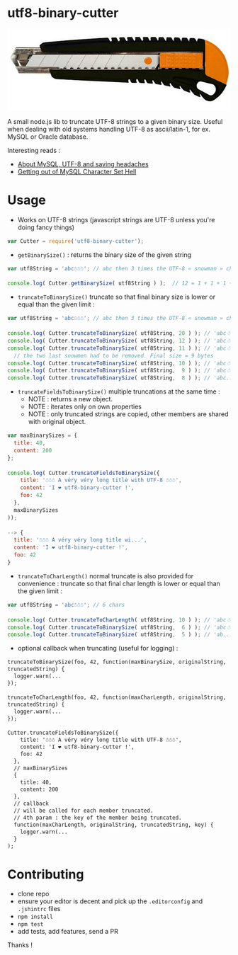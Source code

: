 utf8-binary-cutter
==================

[![a cutter](https://raw.githubusercontent.com/lemonde/utf8-binary-cutter/master/doc/1390-Straight-cutter-18mm.jpg)](https://github.com/lemonde/utf8-binary-cutter)

A small node.js lib to truncate UTF-8 strings to a given binary size. Useful when dealing with old systems handling UTF-8 as ascii/latin-1, for ex. MySQL or Oracle database.

Interesting reads :
* [About MySQL, UTF-8 and saving headaches](http://melp.nl/2011/01/about-mysql-utf-8-and-saving-headaches/)
* [Getting out of MySQL Character Set Hell](https://www.bluebox.net/insight/blog-article/getting-out-of-mysql-character-set-hell)

Usage
=====
* Works on UTF-8 strings (javascript strings are UTF-8 unless you're doing fancy things)

```javascript
var Cutter = require('utf8-binary-cutter');
```

* `getBinarySize()` : returns the binary size of the given string

```javascript
var utf8String = 'abc☃☃☃'; // abc then 3 times the UTF-8 « snowman » char which takes 3 bytes

console.log( Cutter.getBinarySize( utf8String ) );  // 12 = 1 + 1 + 1 + 3 + 3 + 3
```

* `truncateToBinarySize()` truncate so that final binary size is lower or equal than the given limit :

```javascript
var utf8String = 'abc☃☃☃'; // abc then 3 times the UTF-8 « snowman » char which takes 3 bytes

console.log( Cutter.truncateToBinarySize( utf8String, 20 ) ); // 'abc☃☃☃'  -> no change
console.log( Cutter.truncateToBinarySize( utf8String, 12 ) ); // 'abc☃☃☃'  -> no change
console.log( Cutter.truncateToBinarySize( utf8String, 11 ) ); // 'abc☃...' -> to avoid cutting utf8 chars,
  // the two last snowmen had to be removed. Final size = 9 bytes
console.log( Cutter.truncateToBinarySize( utf8String, 10 ) ); // 'abc☃...' -> idem
console.log( Cutter.truncateToBinarySize( utf8String,  9 ) ); // 'abc☃...' -> idem
console.log( Cutter.truncateToBinarySize( utf8String,  8 ) ); // 'abc...'
```

* `truncateFieldsToBinarySize()` multiple truncations at the same time :
  * NOTE : returns a new object.
  * NOTE : iterates only on own properties
  * NOTE : only truncated strings are copied, other members are shared with original object.

```javascript
var maxBinarySizes = {
  title: 40,
  content: 200
};

console.log( Cutter.truncateFieldsToBinarySize({
    title: '☃☃☃ A véry véry long title with UTF-8 ☃☃☃',
    content: 'I ❤ utf8-binary-cutter !',
    foo: 42
  },
  maxBinarySizes
));

--> {
  title: '☃☃☃ A véry véry long title wi...',
  content: 'I ❤ utf8-binary-cutter !',
  foo: 42
}
```


* `truncateToCharLength()` normal truncate is also provided for convenience : truncate so that final char length is lower or equal than the given limit :

```javascript
var utf8String = 'abc☃☃☃'; // 6 chars

console.log( Cutter.truncateToCharLength( utf8String, 10 ) ); // 'abc☃☃☃'  -> no change
console.log( Cutter.truncateToBinarySize( utf8String,  6 ) ); // 'abc☃☃☃'  -> no change
console.log( Cutter.truncateToBinarySize( utf8String,  5 ) ); // 'ab...'   -> 5 chars, ok
```

* optional callback when truncating (useful for logging) :

```
truncateToBinarySize(foo, 42, function(maxBinarySize, originalString, truncatedString) {
  logger.warn(...
});

truncateToCharLength(foo, 42, function(maxCharLength, originalString, truncatedString) {
  logger.warn(...
});

Cutter.truncateFieldsToBinarySize({
    title: '☃☃☃ A véry véry long title with UTF-8 ☃☃☃',
    content: 'I ❤ utf8-binary-cutter !',
    foo: 42
  },
  // maxBinarySizes
  {
    title: 40,
    content: 200
  },
  // callback
  // will be called for each member truncated.
  // 4th param : the key of the member being truncated.
  function(maxCharLength, originalString, truncatedString, key) {
    logger.warn(...
  }
);

```

Contributing
============
* clone repo
* ensure your editor is decent and pick up the `.editorconfig` and `.jshintrc` files
* `npm install`
* `npm test`
* add tests, add features, send a PR

Thanks !